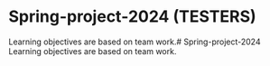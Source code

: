 # Spring-project-2024 (TESTERS)
Learning objectives are based on team work.# Spring-project-2024
Learning objectives are based on team work.
